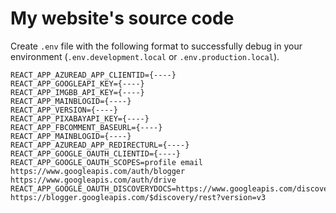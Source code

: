 # My website's source code

Create `.env` file with the following format to successfully debug in your environment (`.env.development.local` or `.env.production.local`).

```
REACT_APP_AZUREAD_APP_CLIENTID={----}
REACT_APP_GOOGLEAPI_KEY={----}
REACT_APP_IMGBB_API_KEY={----}
REACT_APP_MAINBLOGID={----}
REACT_APP_VERSION={----}
REACT_APP_PIXABAYAPI_KEY={----}
REACT_APP_FBCOMMENT_BASEURL={----}
REACT_APP_MAINBLOGID={----}
REACT_APP_AZUREAD_APP_REDIRECTURL={----}
REACT_APP_GOOGLE_OAUTH_CLIENTID={----}
REACT_APP_GOOGLE_OAUTH_SCOPES=profile email https://www.googleapis.com/auth/blogger https://www.googleapis.com/auth/drive
REACT_APP_GOOGLE_OAUTH_DISCOVERYDOCS=https://www.googleapis.com/discovery/v1/apis/drive/v3/rest https://blogger.googleapis.com/$discovery/rest?version=v3

```